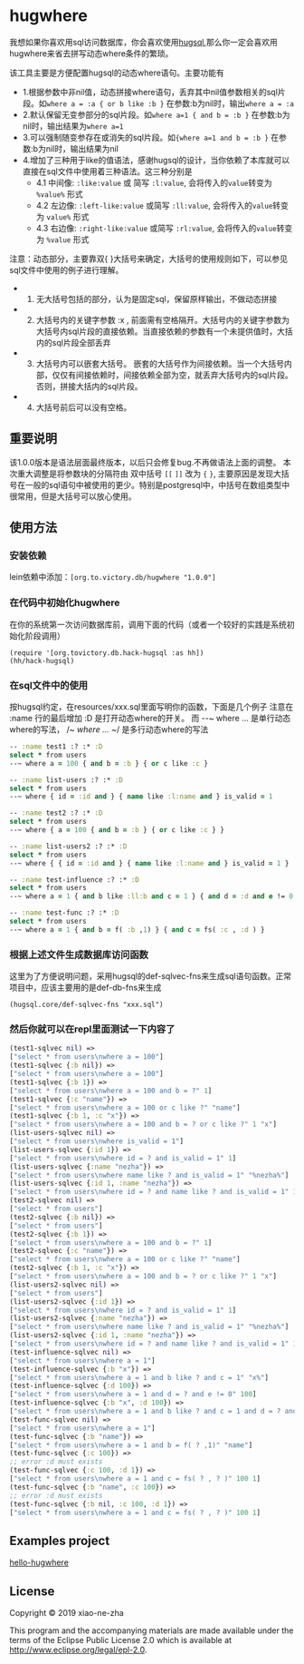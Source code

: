 # hugwhere
我想如果你喜欢用sql访问数据库，你会喜欢使用[hugsql](https://www.hugsql.org/),那么你一定会喜欢用hugwhere来省去拼写动态where条件的繁琐。

该工具主要是方便配置hugsql的动态where语句。主要功能有
  * 1.根据参数中非nil值，动态拼接where语句，丢弃其中nil值参数相关的sql片段。如`where a = :a { or b like :b }` 在参数:b为nil时，输出`where a = :a`
  * 2.默认保留无变参部分的sql片段。如`where a=1 { and b = :b }` 在参数:b为nil时，输出结果为`where a=1`
  * 3.可以强制随变参存在或消失的sql片段。如`{where a=1 and b = :b }` 在参数:b为nil时，输出结果为nil
  * 4.增加了三种用于like的值语法，感谢hugsql的设计，当你依赖了本库就可以直接在sql文件中使用着三种语法。这三种分别是
    * 4.1 中间像: `:like:value` 或 简写 `:l:value`, 会将传入的`value`转变为 `%value%` 形式
    * 4.2 左边像: `:left-like:value` 或简写 `:ll:value`, 会将传入的`value`转变为 `value%` 形式
    * 4.3 右边像: `:right-like:value` 或简写 `:rl:value`, 会将传入的`value`转变为 `%value` 形式

注意：动态部分，主要靠双{ }大括号来确定，大括号的使用规则如下，可以参见sql文件中使用的例子进行理解。
  * 1. 无大括号包括的部分，认为是固定sql，保留原样输出，不做动态拼接
  * 2. 大括号内的关键字参数 :x , 前面需有空格隔开。大括号内的关键字参数为大括号内sql片段的直接依赖。当直接依赖的参数有一个未提供值时，大括内的sql片段全部丢弃
  * 3. 大括号内可以嵌套大括号。 嵌套的大括号作为间接依赖。当一个大括号内部，仅仅有间接依赖时，间接依赖全部为空，就丢弃大括号内的sql片段。否则，拼接大括内的sql片段。
  * 4. 大括号前后可以没有空格。

## 重要说明
该1.0.0版本是语法层面最终版本，以后只会修复bug.不再做语法上面的调整。
本次重大调整是将参数块的分隔符由 双中括号 `[[` `]]` 改为 `{` `}`, 主要原因是发现大括号在一般的sql语句中被使用的更少。特别是postgresql中，中括号在数组类型中很常用，但是大括号可以放心使用。

## 使用方法

### 安装依赖

lein依赖中添加：`[org.to.victory.db/hugwhere "1.0.0"]`

### 在代码中初始化hugwhere

在你的系统第一次访问数据库前，调用下面的代码（或者一个较好的实践是系统初始化阶段调用）

    (require '[org.tovictory.db.hack-hugsql :as hh])
    (hh/hack-hugsql)


### 在sql文件中的使用
按hugsql约定，在resources/xxx.sql里面写明你的函数，下面是几个例子
注意在 :name 行的最后增加 :D 是打开动态where的开关。 而 --~ where ... 是单行动态where的写法， /*~ where ... ~*/ 是多行动态where的写法

```clojure
-- :name test1 :? :* :D
select * from users
--~ where a = 100 { and b = :b } { or c like :c }

-- :name list-users :? :* :D
select * from users
--~ where { id = :id and } { name like :l:name and } is_valid = 1

-- :name test2 :? :* :D
select * from users
--~ where { a = 100 { and b = :b } { or c like :c } }

-- :name list-users2 :? :* :D
select * from users
--~ where { { id = :id and } { name like :l:name and } is_valid = 1 }

-- :name test-influence :? :* :D
select * from users
--~ where a = 1 { and b like :ll:b and c = 1 } { and d = :d and e != 0 }

-- :name test-func :? :* :D
select * from users
--~ where a = 1 { and b = f( :b ,1) } { and c = fs( :c , :d ) }
```

### 根据上述文件生成数据库访问函数
这里为了方便说明问题，采用hugsql的def-sqlvec-fns来生成sql语句函数。正常项目中，应该主要用的是def-db-fns来生成

    (hugsql.core/def-sqlvec-fns "xxx.sql")

### 然后你就可以在repl里面测试一下内容了

```clojure
(test1-sqlvec nil) =>
["select * from users\nwhere a = 100"]
(test1-sqlvec {:b nil}) =>
["select * from users\nwhere a = 100"]
(test1-sqlvec {:b 1}) =>
["select * from users\nwhere a = 100 and b = ?" 1]
(test1-sqlvec {:c "name"}) =>
["select * from users\nwhere a = 100 or c like ?" "name"]
(test1-sqlvec {:b 1, :c "x"}) =>
["select * from users\nwhere a = 100 and b = ? or c like ?" 1 "x"]
(list-users-sqlvec nil) =>
["select * from users\nwhere is_valid = 1"]
(list-users-sqlvec {:id 1}) =>
["select * from users\nwhere id = ? and is_valid = 1" 1]
(list-users-sqlvec {:name "nezha"}) =>
["select * from users\nwhere name like ? and is_valid = 1" "%nezha%"]
(list-users-sqlvec {:id 1, :name "nezha"}) =>
["select * from users\nwhere id = ? and name like ? and is_valid = 1" 1 "%nezha%"]
(test2-sqlvec nil) =>
["select * from users"]
(test2-sqlvec {:b nil}) =>
["select * from users"]
(test2-sqlvec {:b 1}) =>
["select * from users\nwhere a = 100 and b = ?" 1]
(test2-sqlvec {:c "name"}) =>
["select * from users\nwhere a = 100 or c like ?" "name"]
(test2-sqlvec {:b 1, :c "x"}) =>
["select * from users\nwhere a = 100 and b = ? or c like ?" 1 "x"]
(list-users2-sqlvec nil) =>
["select * from users"]
(list-users2-sqlvec {:id 1}) =>
["select * from users\nwhere id = ? and is_valid = 1" 1]
(list-users2-sqlvec {:name "nezha"}) =>
["select * from users\nwhere name like ? and is_valid = 1" "%nezha%"]
(list-users2-sqlvec {:id 1, :name "nezha"}) =>
["select * from users\nwhere id = ? and name like ? and is_valid = 1" 1 "%nezha%"]
(test-influence-sqlvec nil) =>
["select * from users\nwhere a = 1"]
(test-influence-sqlvec {:b "x"}) =>
["select * from users\nwhere a = 1 and b like ? and c = 1" "x%"]
(test-influence-sqlvec {:d 100}) =>
["select * from users\nwhere a = 1 and d = ? and e != 0" 100]
(test-influence-sqlvec {:b "x", :d 100}) =>
["select * from users\nwhere a = 1 and b like ? and c = 1 and d = ? and e != 0" "x%" 100]
(test-func-sqlvec nil) =>
["select * from users\nwhere a = 1"]
(test-func-sqlvec {:b "name"}) =>
["select * from users\nwhere a = 1 and b = f( ? ,1)" "name"]
(test-func-sqlvec {:c 100}) =>
;; error :d must exists
(test-func-sqlvec {:c 100, :d 1}) =>
["select * from users\nwhere a = 1 and c = fs( ? , ? )" 100 1]
(test-func-sqlvec {:b "name", :c 100}) =>
;; error :d must exists
(test-func-sqlvec {:b nil, :c 100, :d 1}) =>
["select * from users\nwhere a = 1 and c = fs( ? , ? )" 100 1]
```


## Examples project

[hello-hugwhere](https://github.com/xiao-ne-zha/hugwhere/tree/master/examples/hello-hugwhere)

## License

Copyright © 2019 xiao-ne-zha

This program and the accompanying materials are made available under the
terms of the Eclipse Public License 2.0 which is available at
http://www.eclipse.org/legal/epl-2.0.
